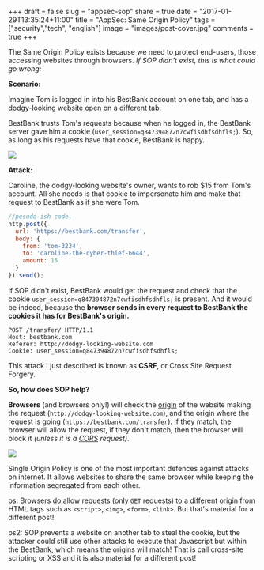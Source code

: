 +++
draft = false
slug = "appsec-sop"
share = true
date = "2017-01-29T13:35:24+11:00"
title = "AppSec: Same Origin Policy"
tags = ["security","tech", "english"]
image = "images/post-cover.jpg"
comments = true
+++
<br>

The Same Origin Policy exists because we need to protect end-users, those accessing websites through browsers. _If SOP didn't exist, this is what could go wrong:_ <!--more-->

**Scenario:**

Imagine Tom is logged in into his BestBank account on one tab, and has a dodgy-looking website open on a different tab.

BestBank trusts Tom's requests because when he logged in, the BestBank server gave him a cookie (`user_session=q847394872n7cwfisdhfsdhfls;`). So, as long as his requests have that cookie, BestBank is happy.

<img src="/images/csrf1.png" class="responsive-centered-image" />

**Attack:**

Caroline, the dodgy-looking website's owner, wants to rob $15 from Tom's account. All she needs is that cookie to impersonate him and make that request to BestBank as if she were Tom.

``` javascript
//pesudo-ish code.
http.post({
  url: 'https://bestbank.com/transfer',
  body: {
    from: 'tom-3234',
    to: 'caroline-the-cyber-thief-6644',
    amount: 15
  }
}).send();
```

If SOP didn't exist, BestBank would get the request and check that the cookie `user_session=q847394872n7cwfisdhfsdhfls;` is present.
And it would be indeed, because the **browser sends in every request to BestBank the cookies it has for BestBank's origin.**

```
POST /transfer/ HTTP/1.1
Host: bestbank.com
Referer: http://dodgy-looking-website.com
Cookie: user_session=q847394872n7cwfisdhfsdhfls;
```

This attack I just described is known as **CSRF**, or Cross Site Request Forgery.

**So, how does SOP help?**

**Browsers** (and browsers only!) will check the [origin] of the website making the request (`http://dodgy-looking-website.com`), and the origin where the request is going (`https://bestbank.com/transfer`). If they match, the browser will allow the request, if they don't match, then the browser will block it _(unless it is a [CORS] request)_.

<img src="/images/csrf2.png" class="responsive-centered-image" />

Single Origin Policy is one of the most important defences against attacks on internet. It allows websites to share the same browser while keeping the information segregated from each other.

ps: Browsers do allow requests (only `GET` requests) to a different origin from HTML tags such as `<script>`, `<img>`, `<form>`, `<link>`. But that's material for a different post!

ps2: SOP prevents a website on another tab to steal the cookie, but the attacker could still use other attacks to execute that Javascript but within the BestBank, which means the origins will match! That is call cross-site scripting or XSS and it is also material for a different post!

[origin]: https://developer.mozilla.org/en-US/docs/Web/Security/Same-origin_policy#Definition_of_an_origin
[CORS]: https://developer.mozilla.org/en-US/docs/Web/HTTP/Access_control_CORS
